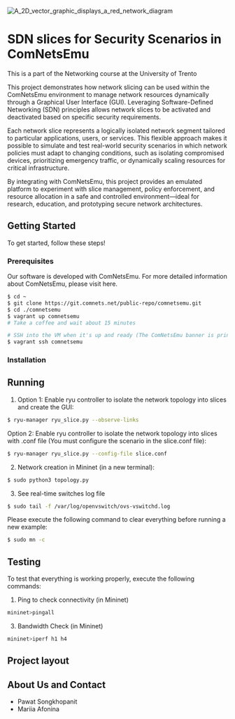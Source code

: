 ![A_2D_vector_graphic_displays_a_red_network_diagram](https://github.com/user-attachments/assets/cd6c2313-1215-4684-a347-23d035bcbc54)
# SDN slices for Security Scenarios in ComNetsEmu
This is a part of the Networking course at the University of Trento

This project demonstrates how network slicing can be used within the ComNetsEmu environment to manage network resources dynamically through a Graphical User Interface (GUI). Leveraging Software-Defined Networking (SDN) principles allows network slices to be activated and deactivated based on specific security requirements.

Each network slice represents a logically isolated network segment tailored to particular applications, users, or services. This flexible approach makes it possible to simulate and test real-world security scenarios in which network policies must adapt to changing conditions, such as isolating compromised devices, prioritizing emergency traffic, or dynamically scaling resources for critical infrastructure.

By integrating with ComNetsEmu, this project provides an emulated platform to experiment with slice management, policy enforcement, and resource allocation in a safe and controlled environment—ideal for research, education, and prototyping secure network architectures.
## Getting Started
To get started, follow these steps!
### Prerequisites
Our software is developed with ComNetsEmu.
For more detailed information about ComNetsEmu, please visit here.
```sh
$ cd ~
$ git clone https://git.comnets.net/public-repo/comnetsemu.git
$ cd ./comnetsemu
$ vagrant up comnetsemu
# Take a coffee and wait about 15 minutes

# SSH into the VM when it's up and ready (The ComNetsEmu banner is printed on the screen)
$ vagrant ssh comnetsemu
```

### Installation

## Running
1. Option 1: Enable ryu controller to isolate the network topology into slices and create the GUI: 
```sh
$ ryu-manager ryu_slice.py --observe-links
```
  
  Option 2: Enable ryu controller to isolate the network topology into slices with .conf file (You must configure the scenario in the slice.conf file):
```sh
$ ryu-manager ryu_slice.py --config-file slice.conf
```


2. Network creation in Mininet (in a new terminal):
```sh
$ sudo python3 topology.py
```
3. See real-time switches log file
```sh
$ sudo tail -f /var/log/openvswitch/ovs-vswitchd.log
```

Please execute the following command to clear everything before running a new example:
```sh
$ sudo mn -c
```

## Testing
To test that everything is working properly, execute the following commands:
1. Ping to check connectivity (in Mininet)
```sh
mininet>pingall
```
3. Bandwidth Check (in Mininet)
```sh
mininet>iperf h1 h4
```

## Project layout
## About Us and Contact
- Pawat Songkhopanit
- Mariia Afonina


